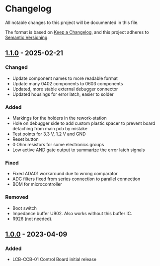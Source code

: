 # Changelog
All notable changes to this project will be documented in this file.

The format is based on [Keep a Changelog](https://keepachangelog.com/en/1.0.0/),
and this project adheres to [Semantic Versioning](https://semver.org/spec/v2.0.0.html).

## [1.1.0] - 2025-02-21
### Changed
 * Update component names to more readable format
 * Update many 0402 components to 0603 components
 * Updated, more stable external debugger connector
 * Updated housings for error latch, easier to solder

 
### Added
 * Markings for the holders in the rework-station
 * Hole on debugger side to add custom plastic spacer to prevent board detaching from main pcb by mistake
 * Test points for 3.3 V, 1.2 V and GND
 * Reset button
 * 0 Ohm resistors for some electronics groups
 * Low active AND gate output to summarize the error latch signals

### Fixed
 * Fixed ADA01 workaround due to wrong comparator
 * ADC filters fixed from series connection to parallel connection
 * BOM for microcontroller
 
### Removed
 * Boot switch
 * Impedance buffer U902. Also works without this buffer IC.
 * R926 (not needed).

## [1.0.0] - 2023-04-09
### Added
 * LCB-CCB-01 Control Board initial release

[1.1.0]: https://github.com/upb-lea/LCB-CCB-01_LEA_Control_Board/compare/1.0.0...1.1.0
[1.0.0]: https://github.com/upb-lea/LCB-CCB-01_LEA_Control_Board/compare/1.0.0...1.0.0
